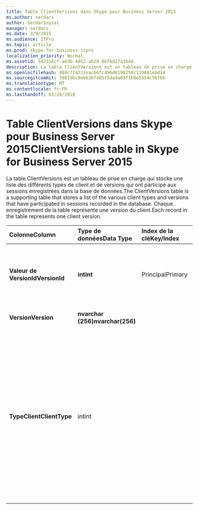 ```yaml
---
title: Table ClientVersions dans Skype pour Business Server 2015
ms.author: serdars
author: SerdarSoysal
manager: serdars
ms.date: 3/9/2015
ms.audience: ITPro
ms.topic: article
ms.prod: skype-for-business-itpro
localization_priority: Normal
ms.assetid: 542316cf-a6db-4d52-ab28-8bf6d27a3b48
description: La table ClientVersions est un tableau de prise en charge qui stocke une liste des différents types de client et de versions qui ont participé aux sessions enregistrées dans la base de données. Chaque enregistrement de la table représente une version du client.
ms.openlocfilehash: 488c7f4211eacb6fc496d6198258c119641ebd14
ms.sourcegitcommit: 7d819bc9eb63bfd85f5dada09f1b8e5354c56f6b
ms.translationtype: MT
ms.contentlocale: fr-FR
ms.lasthandoff: 03/28/2018
---
```

# <a name="clientversions-table-in-skype-for-business-server-2015"></a><span data-ttu-id="7b0bd-104">Table ClientVersions dans Skype pour Business Server 2015</span><span class="sxs-lookup"><span data-stu-id="7b0bd-104">ClientVersions table in Skype for Business Server 2015</span></span>
 
<span data-ttu-id="7b0bd-105">La table ClientVersions est un tableau de prise en charge qui stocke une liste des différents types de client et de versions qui ont participé aux sessions enregistrées dans la base de données.</span><span class="sxs-lookup"><span data-stu-id="7b0bd-105">The ClientVersions table is a supporting table that stores a list of the various client types and versions that have participated in sessions recorded in the database.</span></span> <span data-ttu-id="7b0bd-106">Chaque enregistrement de la table représente une version du client.</span><span class="sxs-lookup"><span data-stu-id="7b0bd-106">Each record in the table represents one client version.</span></span>
  
|<span data-ttu-id="7b0bd-107">**Colonne**</span><span class="sxs-lookup"><span data-stu-id="7b0bd-107">**Column**</span></span>|<span data-ttu-id="7b0bd-108">**Type de données**</span><span class="sxs-lookup"><span data-stu-id="7b0bd-108">**Data Type**</span></span>|<span data-ttu-id="7b0bd-109">**Index de la clé**</span><span class="sxs-lookup"><span data-stu-id="7b0bd-109">**Key/Index**</span></span>|<span data-ttu-id="7b0bd-110">**Détails**</span><span class="sxs-lookup"><span data-stu-id="7b0bd-110">**Details**</span></span>|
|:-----|:-----|:-----|:-----|
|<span data-ttu-id="7b0bd-111">**Valeur de VersionId**</span><span class="sxs-lookup"><span data-stu-id="7b0bd-111">**VersionId**</span></span> <br/> |<span data-ttu-id="7b0bd-112">**int**</span><span class="sxs-lookup"><span data-stu-id="7b0bd-112">**int**</span></span> <br/> |<span data-ttu-id="7b0bd-113">Principal</span><span class="sxs-lookup"><span data-stu-id="7b0bd-113">Primary</span></span>  <br/> |<span data-ttu-id="7b0bd-114">Numéro unique identifiant le type de client et de la version.</span><span class="sxs-lookup"><span data-stu-id="7b0bd-114">Unique number identifying this client type and version.</span></span>  <br/> |
|<span data-ttu-id="7b0bd-115">**Version**</span><span class="sxs-lookup"><span data-stu-id="7b0bd-115">**Version**</span></span> <br/> |<span data-ttu-id="7b0bd-116">**nvarchar (256)**</span><span class="sxs-lookup"><span data-stu-id="7b0bd-116">**nvarchar(256)**</span></span> <br/> ||<span data-ttu-id="7b0bd-117">Nom de la version.</span><span class="sxs-lookup"><span data-stu-id="7b0bd-117">Version name.</span></span>  <br/> |
|<span data-ttu-id="7b0bd-118">**TypeClient**</span><span class="sxs-lookup"><span data-stu-id="7b0bd-118">**ClientType**</span></span> <br/> |<span data-ttu-id="7b0bd-119">int</span><span class="sxs-lookup"><span data-stu-id="7b0bd-119">int</span></span>  <br/> ||<span data-ttu-id="7b0bd-120">Spécifie le type de client utilisé dans la session.</span><span class="sxs-lookup"><span data-stu-id="7b0bd-120">Specifies the type of client used in the session.</span></span> <span data-ttu-id="7b0bd-121">Consultez le [tableau de UserAgentDef](useragentdef.md) pour plus d’informations.</span><span class="sxs-lookup"><span data-stu-id="7b0bd-121">See the [UserAgentDef table](useragentdef.md) for more information.</span></span> <br/> <span data-ttu-id="7b0bd-122">Ce champ a été introduit dans Microsoft Lync Server 2013.</span><span class="sxs-lookup"><span data-stu-id="7b0bd-122">This field was introduced in Microsoft Lync Server 2013.</span></span>  <br/> |
   

